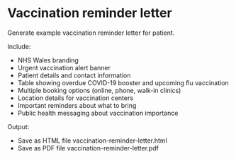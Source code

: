 # Vaccination reminder letter

Generate example vaccination reminder letter for patient.

Include:

- NHS Wales branding
- Urgent vaccination alert banner
- Patient details and contact information
- Table showing overdue COVID-19 booster and upcoming flu vaccination
- Multiple booking options (online, phone, walk-in clinics)
- Location details for vaccination centers
- Important reminders about what to bring
- Public health messaging about vaccination importance

Output:

- Save as HTML file vaccination-reminder-letter.html
- Save as PDF file vaccination-reminder-letter.pdf
